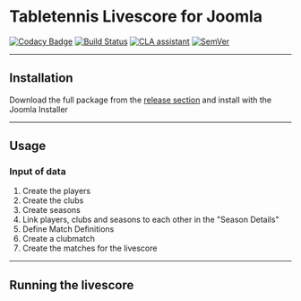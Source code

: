 # Tabletennis Livescore for Joomla

[![Codacy Badge](https://api.codacy.com/project/badge/Grade/fa76f57128e0431da09a6883f62662a5)](https://www.codacy.com/app/Gileba/com_ttlivescore?utm_source=github.com&utm_medium=referral&utm_content=Gileba/com_ttlivescore&utm_campaign=badger)
[![Build Status](https://travis-ci.org/Gileba/com_ttlivescore.svg?branch=master)](https://travis-ci.org/Gileba/com_ttlivescore)
[![CLA assistant](https://cla-assistant.io/readme/badge/Gileba/com_ttlivescore)](https://cla-assistant.io/Gileba/com_ttlivescore)
[![SemVer](http://img.shields.io/SemVer/2.0.0.png)](http://semver.org/spec/v2.0.0.html)

---

## Installation
Download the full package from the [release section](https://github.com/Gileba/com_ttlivescore/releases) and install with the Joomla Installer

---

## Usage
### Input of data
1. Create the players
2. Create the clubs
3. Create seasons
4. Link players, clubs and seasons to each other in the "Season Details"
5. Define Match Definitions
6. Create a clubmatch
7. Create the matches for the livescore
---

## Running the livescore

